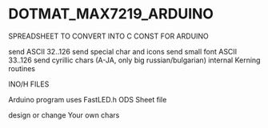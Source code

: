 # DOTMAT_MAX7219_ARDUINO
SPREADSHEET TO CONVERT INTO C CONST FOR ARDUINO

send ASCII 32..126
send special char and icons
send small font ASCII 33..126
send cyrillic chars (A-JA, only big russian/bulgarian)
internal Kerning  routines

INO/H FILES

Arduino program uses FastLED.h
ODS Sheet file

design or change Your own chars
